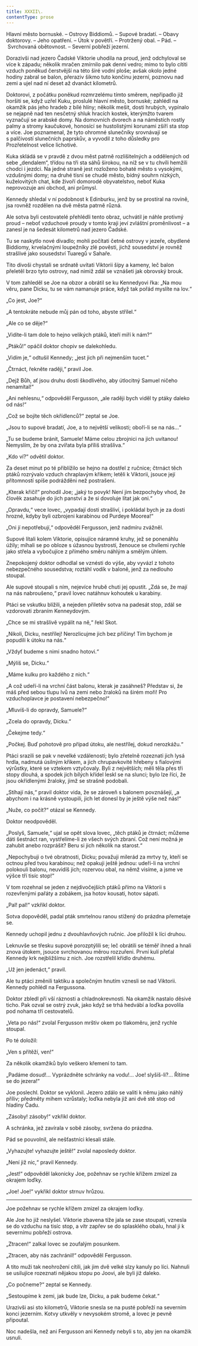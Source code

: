 ```yaml
---
title: XXXII\.
contentType: prose
---
```


<section>

Hlavní město bornuské. – Ostrovy Biddiomů. – Supové bradatí. – Obavy doktorovy. – Jeho opatření. – Útok v povětří. – Protržený obal. – Pád. – Svrchovaná obětovnost. – Severní pobřeží jezerní.

Dorazivši nad jezero Čadské Viktorie uhodila na proud, jenž odchyloval se více k západu; několik mračen zmírnilo pak denní vedro; mimo to bylo cítiti vzduch poněkud čerstvější na této širé vodní ploše; avšak okolo jedné hodiny zabral se balon, přeraziv šikmo tuto končinu jezerní, poznovu nad zemi a ujel nad ní deset až dvanáct kilometrů.

Doktorovi, z počátku poněkud rozmrzelému tímto směrem, nepřipadlo již horšiti se, když uzřel Kuku, proslulé hlavní město, bornuské; zahlédl na okamžik pás jeho hradeb z bílé hlíny; několik mešit, dosti hrubých, vypínalo se nejapně nad ten nesčetný shluk hracích kostek, kterýmžto tvarem vyznačují se arabské domy. Na domovních dvorech a na náměstích rostly palmy a stromy kaučukové, honosící se hustolistými korunami zšíří sta stop a více. Joe poznamenal, že tyto ohromné slunečníky srovnávají se s palčivostí slunečních paprskův, a vyvodil z toho důsledky pro Prozřetelnost velice lichotivé.

Kuka skládá se v pravdě z dvou měst patrně rozlišitelných a oddělených od sebe „dendalem“, třídou na tři sta sáhů širokou, na níž se v tu chvíli hemžili chodci i jezdci. Na jedné straně jest rozloženo bohaté město s vysokými, vzdušnými domy; na druhé tísní se chudé město, bídný souhrn nízkých, kuželovitých chat, kde živoří domorodé obyvatelstvo, neboť Kuka neprovozuje ani obchod, ani průmysl.

Kennedy shledal v ní podobnost k Edinburku, jenž by se prostíral na rovině, jsa rovněž rozdělen na dvě města patrně různá.

Ale sotva byli cestovatelé přehlédli tento obraz, uchvátil je náhle protivný proud – neboť vzduchové proudy v tomto kraji jeví zvláštní proměnlivost – a zanesl je na šedesát kilometrů nad jezero Čadské.

Tu se naskytlo nové divadlo; mohli počítati četné ostrovy v jezeře, obydlené Biddiomy, krvelačnými loupežníky zlé pověsti, jichž sousedství je rovněž strašlivé jako sousedství Tuaregů v Sahaře.

Tito divoši chystali se srdnatě uvítati Viktorii šípy a kameny, leč balon přeletěl brzo tyto ostrovy, nad nimiž zdál se vznášeti jak obrovský brouk.

V tom zahleděl se Joe na obzor a obrátil se ku Kennedyovi řka: „Na mou věru, pane Dicku, tu se vám namanuje práce, když tak pořád myslíte na lov.“

„Co jest, Joe?“

„A tentokráte nebude můj pán od toho, abyste střílel.“

„Ale co se děje?“

„Vidíte-li tam dole to hejno velikých ptáků, kteří míří k nám?“

„Ptáků!“ opáčil doktor chopiv se dalekohledu.

„Vidím je,“ odtušil Kennedy; „jest jich při nejmenším tucet.“

„Čtrnáct, řekněte raději,“ pravil Joe.

„Dejž Bůh, ať jsou druhu dosti škodlivého, aby útlocitný Samuel ničeho nenamítal!“

„Ani nehlesnu,“ odpověděl Fergusson, „ale raději bych viděl ty ptáky daleko od nás!“

„Což se bojíte těch okřídlenců?“ zeptal se Joe.

„Jsou to supové bradatí, Joe, a to největší velikosti; oboří-li se na nás…“

„Tu se budeme bránit, Samuele! Máme celou zbrojnici na jich uvítanou! Nemyslím, že by ona zvířata byla příliš strašliva.“

„Kdo ví?“ odvětil doktor.

Za deset minut po té přiblížilo se hejno na dostřel z ručnice; čtrnáct těch ptáků rozrývalo vzduch chraplavým křikem; letěli k Viktorii, jsouce její přítomností spíše podrážděni než postrašeni.

„Kterak křičí!“ prohodil Joe; „jaký to povyk! Není jim bezpochyby vhod, že člověk zasahuje do jich panství a že si dovoluje lítat jak oni.“

„Opravdu,“ vece lovec, „vypadají dosti strašliví, i pokládal bych je za dosti hrozné, kdyby byli ozbrojeni karabinou od Purdeye Moorea!“

„Oni jí nepotřebují,“ odpověděl Fergusson, jenž nadmíru zvážněl.

Supové lítali kolem Viktorie, opisujíce náramné kruhy, jež se ponenáhlu úžily; míhali se po obloze s úžasnou bystrostí, ženouce se chvílemi rychle jako střela a vybočujíce z přímého směru náhlým a smělým úhlem.

Znepokojený doktor odhodlal se vznésti do výše, aby vyvázl z tohoto nebezpečného sousedstva; roztáhl vodík v baloně, jenž za nedlouho stoupal.

Ale supové stoupali s ním, nejevíce hrubě chuti jej opustit. „Zdá se, že mají na nás nabroušeno,“ pravil lovec natáhnuv kohoutek u karabiny.

Ptáci se vskutku blížili, a nejeden přiletěv sotva na padesát stop, zdál se vzdorovati zbraním Kenneydovým.

„Chce se mi strašlivě vypálit na ně,“ řekl Skot.

„Nikoli, Dicku, nestřílej! Nerozlicujme jich bez příčiny! Tím bychom je popudili k útoku na nás.“

„Vždyť budeme s nimi snadno hotovi.“

„Mýlíš se, Dicku.“

„Máme kulku pro každého z nich.“

„A což udeří-li na vrchní část balonu, kterak je zasáhneš? Představ si, že máš před sebou tlupu lvů na zemi nebo žraloků na širém moři! Pro vzduchoplavce je postavení nebezpečno!“

„Mluvíš-li do opravdy, Samuele?“

„Zcela do opravdy, Dicku.“

„Čekejme tedy.“

„Počkej. Buď pohotově pro případ útoku, ale nestřílej, dokud nerozkážu.“

Ptáci srazili se pak v nevelké vzdálenosti; bylo zřetelně rozeznati jich lysá hrdla, nadmutá úsilným křikem, a jich chrupavkovité hřebeny s fialovými výrůstky, které se vztekem vztyčovaly. Byli z největších; měli těla přes tři stopy dlouhá, a spodek jich bílých křídel leskl se na slunci; bylo lze říci, že jsou okřídlenými žraloky, jimž se strašně podobali.

„Stíhají nás,“ pravil doktor vida, že se zároveň s balonem povznášejí, „a abychom i na krásně vystoupili, jich let donesl by je ještě výše než nás!“

„Nuže, co počít?“ otázal se Kennedy.

Doktor neodpověděl.

„Poslyš, Samuele,“ ujal se opět slova lovec, „těch ptáků je čtrnáct; můžeme dáti šestnáct ran, vystřelíme-li ze všech svých zbraní. Což není možná je zahubit anebo rozprášit? Beru si jich několik na starost.“

„Nepochybuji o tvé obratnosti, Dicku; považuji milerád za mrtvy ty, kteří se octnou před tvou karabinou; než opakuji ještě jednou: udeří-li na vrchní polokouli balonu, neuvidíš jich; rozervou obal, na němž visíme, a jsme ve výšce tří tisíc stop!“

V tom rozehnal se jeden z nejdivočejších ptáků přímo na Viktorii s rozevřenými pařáty a zobákem, jsa hotov kousati, hotov sápati.

„Pal! pal!“ vzkřikl doktor.

Sotva dopověděl, padal pták smrtelnou ranou stižený do prázdna přemetaje se.

Kennedy uchopil jednu z dvouhlavňových ručnic. Joe přiložil k líci druhou.

Leknuvše se třesku supové porozptýlili se; leč obrátili se téměř ihned a hnali znova útokem, jsouce svrchovanou měrou rozzuřeni. První kulí přeťal Kennedy krk nejbližšímu z nich. Joe rozstřelil křídlo druhému.

„Už jen jedenáct,“ pravil.

Ale tu ptáci změnili taktiku a společným hnutím vznesli se nad Viktorii. Kennedy pohlédl na Fergussona.

Doktor zbledl při vší ráznosti a chladnokrevnosti. Na okamžik nastalo děsivé ticho. Pak ozval se ostrý zvuk, jako když se trhá hedvábí a loďka povolila pod nohama tří cestovatelů.

„Veta po nás!“ zvolal Fergusson mrštiv okem po tlakoměru, jenž rychle stoupal.

Po té doložil:

„Ven s přítěží, ven!“

Za několik okamžiků bylo veškero křemení to tam.

„Padáme dosud!… Vyprázdněte schránky na vodu!… Joe! slyšíš-li?… Řítíme se do jezera!“

Joe poslechl. Doktor se vyklonil. Jezero zdálo se valiti k němu jako náhlý příliv; předměty mihem vzrůstaly; loďka nebyla již ani dvě stě stop od hladiny Čadu.

„Zásoby! zásoby!“ vzkřikl doktor.

A schránka, jež zavírala v sobě zásoby, svržena do prázdna.

Pád se pouvolnil, ale nešťastníci klesali stále.

„Vyhazujte! vyhazujte ještě!“ zvolal naposledy doktor.

„Není již nic,“ pravil Kennedy.

„Jest!“ odpověděl lakonicky Joe, požehnav se rychle křížem zmizel za okrajem loďky.

„Joe! Joe!“ vykřikl doktor strnuv hrůzou.

* * *

Joe požehnav se rychle křížem zmizel za okrajem loďky.

Ale Joe ho již neslyšel. Viktorie zbavena tíže jala se zase stoupati, vznesla se do vzduchu na tisíc stop, a vítr zapřev se do splasklého obalu, hnal ji k severnímu pobřeží ostrova.

„Ztracen!“ zalkal lovec se zoufalým posunkem.

„Ztracen, aby nás zachránil!“ odpověděl Fergusson.

A tito muži tak neohrožení cítili, jak jim dvě velké slzy kanuly po líci. Nahnuli se usilujíce rozeznati nějakou stopu po Joovi, ale byli již daleko.

„Co počneme?“ zeptal se Kennedy.

„Sestoupíme k zemi, jak bude lze, Dicku, a pak budeme čekat.“

Urazivši asi sto kilometrů, Viktorie snesla se na pusté pobřeží na severním konci jezerním. Kotvy utkvěly v nevysokém stromě, a lovec je pevně připoutal.

Noc nadešla, než ani Fergusson ani Kennedy nebyli s to, aby jen na okamžik usnuli.

</section>
